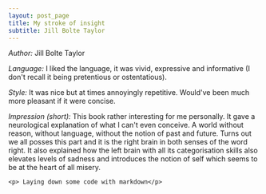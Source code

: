 ```yaml
---
layout: post_page
title: My stroke of insight 
subtitle: Jill Bolte Taylor
---
```


*Author:* Jill Bolte Taylor

*Language:* I liked the language, it was vivid, expressive and informative (I don't recall it being pretentious or ostentatious). 

*Style:* It was nice but at times annoyingly repetitive. Would've been much more pleasant if it were concise.

*Impression (short):* This book rather interesting for me personally. It gave a neurological explanation of what I can't even conceive. A world without reason, without language, without the notion of past and future. Turns out we all posses this part and it is the right brain in both senses of the word right. It also explained how the left brain with all its categorisation skills also elevates levels of sadness and introduces the notion of self which seems to be at the heart of all misery.

	<p> Laying down some code with markdown</p>